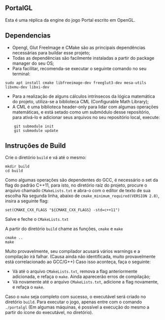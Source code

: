 ## PortalGL

Esta é uma réplica da engine do jogo Portal escrito em OpenGL.


## Dependencias

* Opengl, Glut FreeImage e CMake são as principais dependências necessárias para buildar esse projeto;
* Todas as dependências são facilmente instaladas a partir do package manager do seu OS;
* Para facilitar, recomenda-se executar o seguinte comando no seu terminal:
```
sudo apt install cmake libfreeimage-dev freeglut3-dev mesa-utils libxmu-dev libxi-dev
```

* Para a realização de alguns cálculos intrínsecos da lógica matemática do projeto, utiliza-se a biblioteca CML (Configurable Math Library);
* A CML é uma biblioteca header-only para lidar com algumas operações matemáticas, e está setado como um submódulo desse repositório, para ativá-lo e adicionar seus arquivos no seu repositório local, execute:
```
    git submodule init
    git submodule update
```

## Instruções de Build

Crie o diretório `build` e vá até o mesmo:

```
mkdir build
cd build
```

Como algumas operações são dependentes do GCC, é necessário o set da flag do padrão C++11, para isto, no diretório raíz do projeto, procure o arquivo chamado `CMakeLists.txt` e abra-o com o editor de texto de sua escolha
Na segunda linha, abaixo de `cmake_minimum_required(VERSION 2.8)`, insira a seguinte flag:
```
set(CMAKE_CXX_FLAGS "${CMAKE_CXX_FLAGS} -std=c++11")
```
Salve e feche o `CMakeLists.txt`

A partir do diretório `build` chame as funções, `cmake` e `make`

```
cmake ..
make
```

Muito provavelmente, seu compilador acusará vários warnings e a compilação irá falhar. (Causa ainda não identificada, muito provavelmente está correlacionado ao GCC/G++)
Caso isso aconteça, faça o seguinte:
* Vá até o arquivo `CMakeLists.txt`, remova a flag anteriormente adicionada, e refaça o `make`. Ainda aparecerão erros de compilação;
* Vá novamente até o arquivo `CMakeLists.txt`, adicione a flag novamente, e refaça o `make`.

Caso o `make` seja completo com sucesso, o executável será criado no diretório `build`.
Para executar o jogo, apenas entre com o comando `./portalgl` (Em algumas máquinas, é possível a execução do mesmo a partir do ícone do executável, no diretório).
